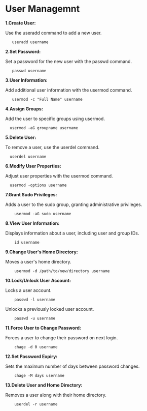 
# User Managemnt 

**1.Create User:**

   Use the useradd command to add a new user.
   
       useradd username
**2.Set Password:**
   
   Set a password for the new user with the passwd command.
       
       passwd username
**3.User Information:**

   Add additional user information with the usermod command.
       
       usermod -c "Full Name" username
**4.Assign Groups:**
   
   Add the user to specific groups using usermod.
      
      usermod -aG groupname username
**5.Delete User:**
   
   To remove a user, use the userdel command.
      
      userdel username
**6.Modify User Properties:**

   Adjust user properties with the usermod command.
      
      usermod -options username
      
**7.Grant Sudo Privileges:**
   
   Adds a user to the sudo group, granting administrative privileges.
   
        usermod -aG sudo username
**8.View User Information:**
   
   Displays information about a user, including user and group IDs.
   
        id username
**9.Change User's Home Directory:**

   Moves a user's home directory.

        usermod -d /path/to/new/directory username
**10.Lock/Unlock User Account:**

   Locks a user account.

        passwd -l username  
   
   Unlocks a previously locked user account.
   
        passwd -u username
**11.Force User to Change Password:**

   Forces a user to change their password on next login.

        chage -d 0 username

**12.Set Password Expiry:**

   Sets the maximum number of days between password changes.
   
        chage -M days username
        
**13.Delete User and Home Directory:**

Removes a user along with their home directory.

        userdel -r username

